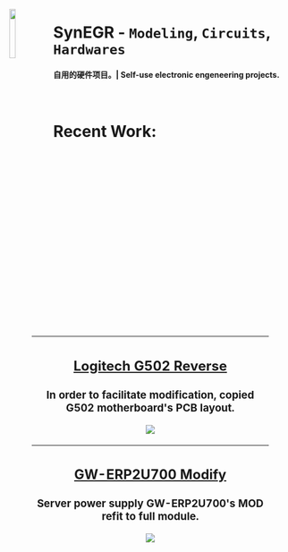<span><a href="https://github.com/SynEGR"><img align="left" width="15%" src="https://i.postimg.cc/NMWFKRm9/HDWicon3-1.jpg"></img></a><h1><strong>SynEGR</strong> - <code>Modeling</code>, <code>Circuits</code>, <code>Hardwares</code></h1>
<h4>自用的硬件项目。| Self-use electronic engeneering projects.</h4></span>
<br/>
<h1>Recent Work:</h1>
<figure><table>
<thead>
<tr><th><h2><a href='https://github.com/SynEGR/LogitechG502Reverse'>Logitech G502 Reverse</a></h1><h3>In order to facilitate modification, copied G502 motherboard's PCB layout.</h3><a href="https://github.com/SynEGR/LogitechG502Reverse"><img align="middle" src="https://github.com/SynEGR/LogitechG502Reverse/releases/download/v1.1/readme-pcb.png"></img></a></th></tr></thead>
</table></figure>
<figure><table>
<thead>
<tr><th><h2><a href='https://github.com/SynEGR/PowerSupply_GWERP2U700_Modify'>GW-ERP2U700 Modify</a></h1><h3>Server power supply GW-ERP2U700&#39;s MOD refit to full module.</h3><a href="https://github.com/SynEGR/PowerSupply_GWERP2U700_Modify"><img align="middle" src="https://github.com/SynEGR/PowerSupply_GWERP2U700_Modify/releases/download/v1.2/readme-pcb.png"></img></a></th></tr></thead>
</table></figure>
